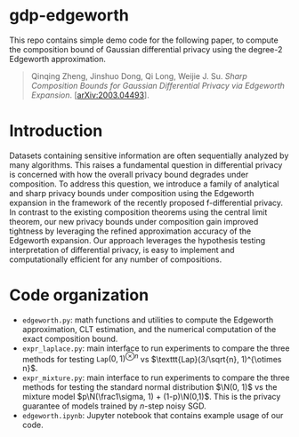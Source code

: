 # gdp-edgeworth

This repo contains simple demo code for the following paper, to compute the composition bound of Gaussian differential privacy using the degree-2 Edgeworth approximation.

> Qinqing Zheng, Jinshuo Dong, Qi Long, Weijie J. Su. *Sharp Composition Bounds for Gaussian Differential Privacy via Edgeworth Expansion*. [[arXiv:2003.04493](https://arxiv.org/abs/2003.04493)].

# Introduction
Datasets containing sensitive information are often sequentially analyzed by many
algorithms. This raises a fundamental question in differential privacy is concerned with
how the overall privacy bound degrades under composition.  To address this question, we
introduce a family of analytical and sharp privacy bounds under composition using the
Edgeworth expansion in the framework of the recently proposed f-differential privacy.
In contrast to the existing composition theorems using the central limit theorem, our
new privacy bounds under composition gain improved tightness by leveraging the refined
approximation accuracy of the Edgeworth expansion. Our approach leverages the hypothesis
testing interpretation of differential privacy, is easy to implement and computationally
efficient for any number of compositions.


# Code organization
- `edgeworth.py`: math functions and utilities to compute the Edgeworth approximation, CLT estimation, and the numerical computation of the exact composition bound.
- `expr_laplace.py`: main interface to run experiments to compare the three methods for testing $\texttt{Lap}(0, 1)^{\otimes n}$ vs $\texttt{Lap}(3/\sqrt{n}, 1)^{\otimes n}$.
- `expr_mixture.py`: main interface to run experiments to compare the three methods for testing the standard normal distribution $\N(0, 1)$ vs the mixture model $p\N(\frac1\sigma, 1) + (1-p)\N(0,1)$. This is the privacy guarantee of models trained by $n$-step noisy SGD.
- `edgeworth.ipynb`: Jupyter notebook that contains example usage of our code.
